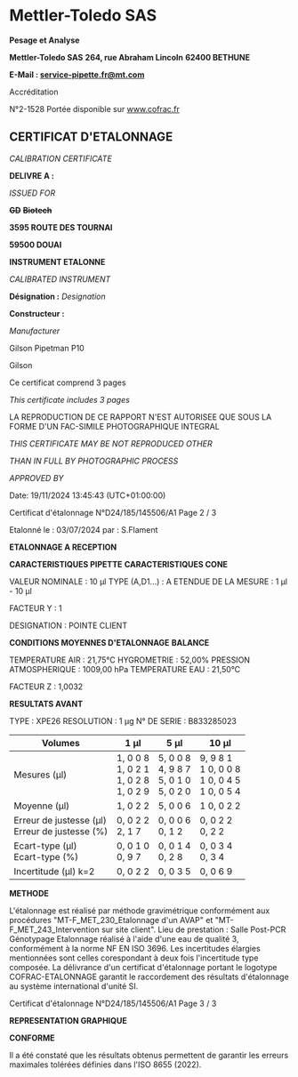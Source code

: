 # **Mettler-Toledo SAS**

**Pesage et Analyse**

**Mettler-Toledo SAS**
**264, rue Abraham Lincoln**
**62400 BETHUNE**

**E-Mail : service-pipette.fr@mt.com**

Accréditation

N°2-1528
Portée disponible
sur www.cofrac.fr
## **CERTIFICAT D'ETALONNAGE**

_CALIBRATION CERTIFICATE_


**DELIVRE A :**

_ISSUED FOR_


~~**GD**~~ ~~**Biotech**~~

**3595 ROUTE DES TOURNAI**

**59500 DOUAI**


**INSTRUMENT ETALONNE**

_CALIBRATED INSTRUMENT_


**Désignation :**
_Designation_

**Constructeur :**

_Manufacturer_


Gilson Pipetman P10

Gilson



Ce certificat comprend 3 pages

_This certificate includes 3 pages_

LA REPRODUCTION DE CE RAPPORT N'EST AUTORISEE QUE SOUS
LA FORME D'UN FAC-SIMILE PHOTOGRAPHIQUE INTEGRAL

_THIS CERTIFICATE MAY BE NOT REPRODUCED OTHER_

_THAN IN FULL BY PHOTOGRAPHIC PROCESS_


_APPROVED BY_

Date: 19/11/2024 13:45:43 (UTC+01:00:00)

Certificat d'étalonnage N°D24/185/145506/A1  Page 2 / 3

Etalonné le : 03/07/2024 par : S.Flament

**ETALONNAGE A RECEPTION**

**CARACTERISTIQUES PIPETTE** **CARACTERISTIQUES CONE**


VALEUR NOMINALE : 10 µl
TYPE (A,D1...) : A
ETENDUE DE LA MESURE : 1 µl - 10 µl

FACTEUR Y : 1


DESIGNATION : POINTE CLIENT


**CONDITIONS MOYENNES D'ETALONNAGE** **BALANCE**


TEMPERATURE AIR : 21,75°C
HYGROMETRIE : 52,00%
PRESSION ATMOSPHERIQUE : 1009,00 hPa
TEMPERATURE EAU : 21,50°C

FACTEUR Z : 1,0032

**RESULTATS AVANT**


TYPE : XPE26
RESOLUTION : 1 µg
N° DE SERIE : B833285023










|Volumes|1 µl|5 µl|10 µl|
|---|---|---|---|
|Mesures (µl)|1, 0 0 8<br>1, 0 2 1<br>1, 0 2 8<br>1, 0 2 9|5, 0 0 8<br>4, 9 8 7<br>5, 0 1 0<br>5, 0 2 0|9, 9 8 1<br>1 0, 0 0 8<br>1 0, 0 4 5<br>1 0, 0 5 4|
|Moyenne (µl)|1, 0 2 2|5, 0 0 6|1 0, 0 2 2|
|Erreur de justesse (µl)<br>Erreur de justesse (%)|0, 0 2 2<br>2, 1 7|0, 0 0 6<br>0, 1 2|0, 0 2 2<br>0, 2 2|
|Ecart-type (µl)<br>Ecart-type (%)|0, 0 1 0<br>0, 9 7|0, 0 1 4<br>0, 2 8|0, 0 3 4<br>0, 3 4|
|Incertitude (µl) k=2|0, 0 2 2|0, 0 3 5|0, 0 6 9|


**METHODE**

L'étalonnage est réalisé par méthode gravimétrique conformément aux procédures "MT-F_MET_230_Etalonnage d'un AVAP" et
"MT-F_MET_243_Intervention sur site client".
Lieu de prestation : Salle Post-PCR Génotypage
Etalonnage réalisé à l'aide d'une eau de qualité 3, conformément à la norme NF EN ISO 3696.
Les incertitudes élargies mentionnées sont celles corespondant à deux fois l'incertitude type composée.
La délivrance d'un certificat d'étalonnage portant le logotype COFRAC-ETALONNAGE garantit le raccordement des résultats d'étalonnage au système
international d'unité SI.

Certificat d'étalonnage N°D24/185/145506/A1  Page 3 / 3

**REPRESENTATION GRAPHIQUE**

**CONFORME**

Il a été constaté que les résultats obtenus permettent de garantir les erreurs maximales tolérées définies dans l'ISO 8655 (2022).


